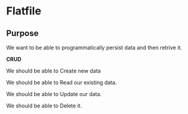 # Flatfile

## Purpose

We want to be able to programmatically persist data and then retrive it.

**CRUD**

We should be able to Create new data

We should be able to Read our existing data.

We should be able to Update our data.

We should be able to Delete it.
